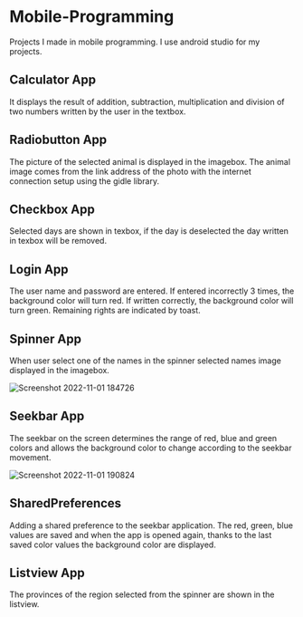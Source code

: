 # Mobile-Programming
Projects I made in mobile programming. I use android studio for my projects.

## Calculator App
It displays the result of addition, subtraction, multiplication and division of two numbers written by the user in the textbox.

## Radiobutton App
The picture of the selected animal is displayed in the imagebox. The animal image comes from the link address of the photo with the internet connection setup using the gidle library.

## Checkbox App
Selected days are shown in texbox, if the day is deselected the day written in texbox will be removed.

## Login App
The user name and password are entered. If entered incorrectly 3 times, the background color will turn red. If written correctly, the background color will turn green. Remaining rights are indicated by toast.

## Spinner App
When user select one of the names in the spinner selected names image displayed in the imagebox.

![Screenshot 2022-11-01 184726](https://user-images.githubusercontent.com/102357822/199558936-983aa1d3-ec55-4e78-837c-32964e512e65.png)


## Seekbar App
The seekbar on the screen determines the range of red, blue and green colors and allows the background color to change according to the seekbar movement.

![Screenshot 2022-11-01 190824](https://user-images.githubusercontent.com/102357822/199559020-5dfec4fb-20cb-4fd0-8068-39f8fa7a2335.png)


## SharedPreferences
Adding a shared preference to the seekbar application. The red, green, blue values are saved and when the app is opened again, thanks to the last saved color values the background color are displayed.


## Listview App
The provinces of the region selected from the spinner are shown in the listview.


